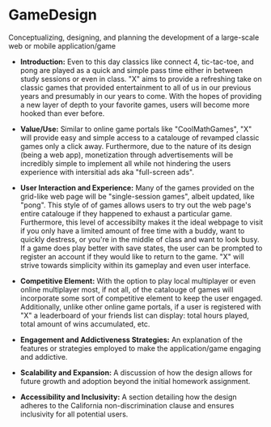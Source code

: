 # GameDesign
Conceptualizing, designing, and planning the development of a large-scale web or mobile application/game

- **Introduction:** Even to this day classics like connect 4, tic-tac-toe, and pong are played as a quick and simple pass time either in between study sessions or even in class. "X" aims to provide a refreshing take on classic games that provided entertainment to all of us in our previous years and presumably in our years to come. With the hopes of providing a new layer of depth to your favorite games, users will become more hooked than ever before.

- **Value/Use:** Similar to online game portals like "CoolMathGames", "X" will provide easy and simple access to a catalouge of revamped classic games only a click away. Furthermore, due to the nature of its design (being a web app), monetization through advertisements will be incredibly simple to implement all while not hindering the users experience with intersitial ads aka "full-screen ads". 
  
- **User Interaction and Experience:** Many of the games provided on the grid-like web page will be "single-session games", albeit updated, like "pong". This style of of games allows users to try out the web page's entire catalouge if they happened to exhaust a particular game. Furthermore, this level of accessibilty makes it the ideal webpage to visit if you only have a limited amount of free time with a buddy, want to quickly destress, or you're in the middle of class and want to look busy. If a game does play better with  save states, the user can be prompted to register an account if they would like to return to the game. "X" will strive towards simplicity within its gameplay and even user interface. 
  
- **Competitive Element:** With the option to play local multiplayer or even online multiplayer most, if not all, of the catalouge of games will incorporate some sort of competitive element to keep the user engaged. Additionally, unlike other online game portals, if a user is registered with "X" a leaderboard of your friends list can display: total hours played, total amount of wins accumulated, etc.
  
- **Engagement and Addictiveness Strategies:** An explanation of the features or strategies employed to make the application/game engaging and addictive.
  
- **Scalability and Expansion:** A discussion of how the design allows for future growth and adoption beyond the initial homework assignment.
  
- **Accessibility and Inclusivity:** A section detailing how the design adheres to the California non-discrimination clause and ensures inclusivity for all potential users.
  

